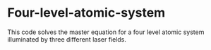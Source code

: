 # Four-level-atomic-system
This code solves the master equation for a four level atomic system illuminated by three different laser fields.
